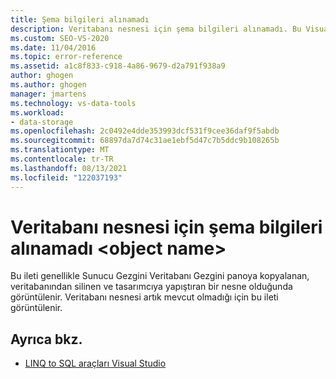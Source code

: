 ```yaml
---
title: Şema bilgileri alınamadı
description: Veritabanı nesnesi için şema bilgileri alınamadı. Bu Visual Studio Nesne İlişkisel Tasarımcısı (O/R Tasarımcısı) iletisiyle ilgili bilgileri görüntüleme.
ms.custom: SEO-VS-2020
ms.date: 11/04/2016
ms.topic: error-reference
ms.assetid: a1c8f833-c918-4a86-9679-d2a791f938a9
author: ghogen
ms.author: ghogen
manager: jmartens
ms.technology: vs-data-tools
ms.workload:
- data-storage
ms.openlocfilehash: 2c0492e4dde353993dcf531f9cee36daf9f5abdb
ms.sourcegitcommit: 68897da7d74c31ae1ebf5d47c7b5ddc9b108265b
ms.translationtype: MT
ms.contentlocale: tr-TR
ms.lasthandoff: 08/13/2021
ms.locfileid: "122037193"
---
```

# <a name="could-not-retrieve-schema-information-for-database-object-object-name"></a>Veritabanı nesnesi için şema bilgileri alınamadı \<object name>

Bu ileti genellikle Sunucu Gezgini  Veritabanı Gezgini panoya  kopyalanan, veritabanından silinen ve tasarımcıya yapıştıran bir nesne olduğunda görüntülenir. Veritabanı nesnesi artık mevcut olmadığı için bu ileti görüntülenir.

## <a name="see-also"></a>Ayrıca bkz.

- [LINQ to SQL araçları Visual Studio](../data-tools/linq-to-sql-tools-in-visual-studio2.md)
